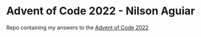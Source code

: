 # Advent of Code 2022 - Nilson Aguiar

Repo containing my answers to the [Advent of Code 2022](https://adventofcode.com/2022)